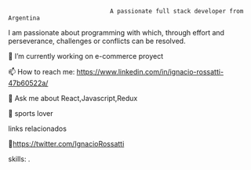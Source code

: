                                  A passionate full stack developer from Argentina

I am passionate about programming with which, through effort and perseverance, challenges or conflicts can be resolved.

🔭 I’m currently working on e-commerce proyect

📫 How to reach me: https://www.linkedin.com/in/ignacio-rossatti-47b60522a/

💬 Ask me about React,Javascript,Redux

🏀 sports lover

links relacionados

🐣https://twitter.com/IgnacioRossatti


skills: <FontAwesomeIcon icon="fa-solid fa-code" />. 







